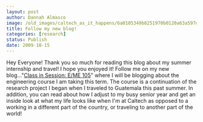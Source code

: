 ```yaml
---
layout: post
author: Dannah Almasco
image: /old_images/caltech_as_it_happens/6a0105349b8251970b0120a63a597d970c.jpg
title: Follow my new blog!
categories: [research]
status: Publish
date: 2009-10-15
---
```



Hey Everyone!
Thank you so much for reading this blog about my summer internship and travel! I hope you enjoyed it!
Follow me on my new blog..."[Class in Session: E/ME 105](https://caltech.typepad.com/caltech_as_it_happens/class-in-session-eme-105/)" where I will be blogging about the engineering course I am taking this term. The course is a continuation of the research project I began when I traveled to Guatemala this past summer. In addition, you can read about how I adjust to my busy senior year and get an inside look at what my life looks like when I'm at Caltech as opposed to a working in a different part of the country, or traveling to another part of the world!
